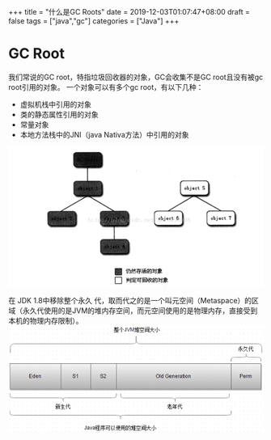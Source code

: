 +++
title = "什么是GC Roots"
date = 2019-12-03T01:07:47+08:00
draft = false
tags = ["java","gc"]
categories = ["Java"]
+++

# GC Root
我们常说的GC root，特指垃圾回收器的对象，GC会收集不是GC root且没有被gc root引用的对象。
一个对象可以有多个gc root，有以下几种：
 
 - 虚拟机栈中引用的对象
 - 类的静态属性引用的对象
 - 常量对象
 - 本地方法栈中的JNI（java Nativa方法）中引用的对象

![](images/d8301bfc.png)


在 JDK 1.8中移除整个永久    代，取而代之的是一个叫元空间（Metaspace）的区域（永久代使用的是JVM的堆内存空间，而元空间使用的是物理内存，直接受到本机的物理内存限制）。
![](images/34471040.png)